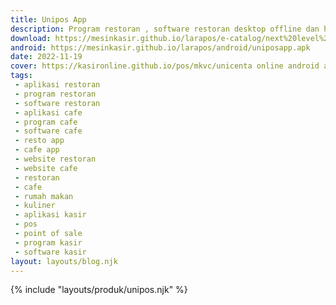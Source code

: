 ```yaml
---
title: Unipos App
description: Program restoran , software restoran desktop offline dan hybrid online mode web app integrasi waiters,kasir ,admin kithchen.
download: https://mesinkasir.github.io/larapos/e-catalog/next%20level%20resto%20cafe%20system.pdf
android: https://mesinkasir.github.io/larapos/android/uniposapp.apk
date: 2022-11-19
cover: https://kasironline.github.io/pos/mkvc/unicenta online android apk web app (4).webp
tags:
 - aplikasi restoran
 - program restoran
 - software restoran
 - aplikasi cafe
 - program cafe
 - software cafe
 - resto app
 - cafe app
 - website restoran
 - website cafe
 - restoran
 - cafe
 - rumah makan
 - kuliner
 - aplikasi kasir
 - pos
 - point of sale
 - program kasir
 - software kasir
layout: layouts/blog.njk
---
```


{% include "layouts/produk/unipos.njk" %}
